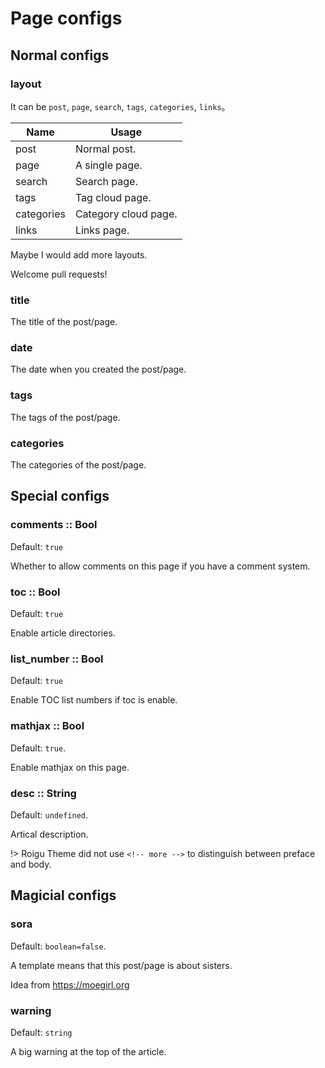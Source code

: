 # Page configs

## Normal configs

### layout

It can be `post`, `page`, `search`, `tags`, `categories`, `links`。

Name       | Usage
---------- | -----
post       | Normal post.
page       | A single page.
search     | Search page.
tags       | Tag cloud page.
categories | Category cloud page.
links      | Links page.

Maybe I would add more layouts.

Welcome pull requests!

### title

The title of the post/page.

### date

The date when you created the post/page.

### tags

The tags of the post/page.

### categories

The categories of the post/page.

## Special configs

### comments :: Bool

Default: `true`

Whether to allow comments on this page if you have a comment system.

### toc :: Bool

Default: `true`

Enable article directories.

### list_number :: Bool

Default: `true`

Enable TOC list numbers if toc is enable.

### mathjax :: Bool

Default: `true`.

Enable mathjax on this page.

### desc :: String

Default: `undefined`.

Artical description.

!> Roigu Theme did not use `<!-- more -->` to distinguish between preface and body.

## Magicial configs

### sora

Default: `boolean=false`.

A template means that this post/page is about sisters.

Idea from <https://moegirl.org>

### warning

Default: `string`

A big warning at the top of the article.


